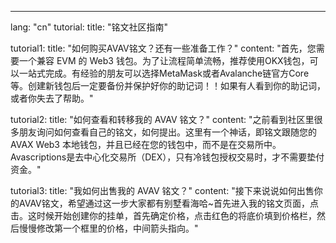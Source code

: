 ---
lang: "cn"
tutorial:
  title: "铭文社区指南"

tutorial1:
  title: "如何购买AVAV铭文？还有一些准备工作？"
  content: "首先，您需要一个兼容 EVM 的 Web3 钱包。为了让流程简单流畅，推荐使用OKX钱包，可以一站式完成。有经验的朋友可以选择MetaMask或者Avalanche链官方Core等。创建新钱包后一定要备份并保护好你的助记词！！如果有人看到你的助记词，或者你失去了帮助。"

tutorial2:
  title: "如何查看和转移我的 AVAV 铭文？"
  content: "之前看到社区里很多朋友询问如何查看自己的铭文，如何提出。这里有一个神话，即铭文跟随您的 AVAX Web3 本地钱包，并且已经在您的钱包中，而不是在交易所中。 Avascriptions是去中心化交易所（DEX），只有冷钱包授权交易时，才不需要垫付资金。"


tutorial3:
  title: "我如何出售我的 AVAV 铭文？"
  content: "接下来说说如何出售你的AVAV铭文，希望通过这一步大家都有别墅看海哈~首先进入我的铭文页面，点击<list>。这时候开始创建你的挂单，首先确定价格，点击红色的<How many AVAX>将底价填到价格栏，然后慢慢修改第一个框里的价格，中间箭头指向。"